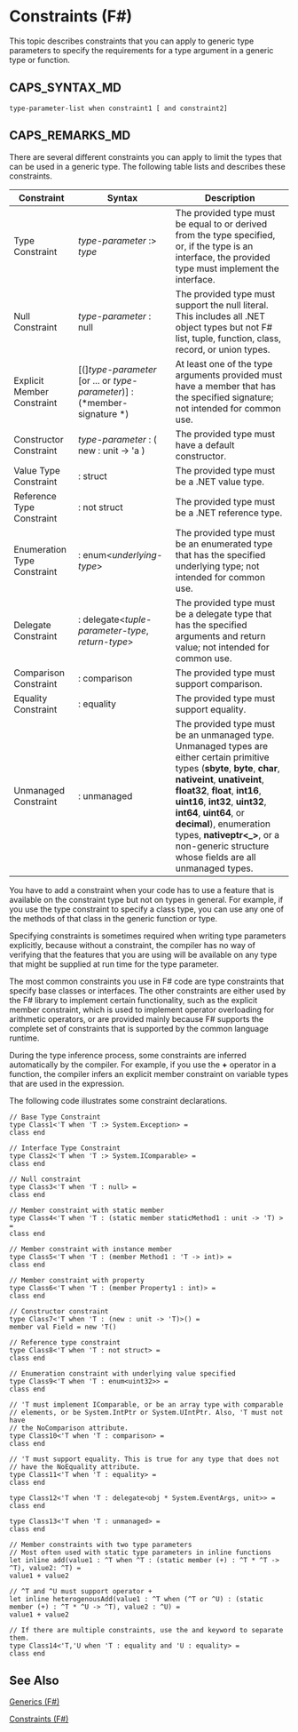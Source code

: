 # Constraints (F#)

This topic describes constraints that you can apply to generic type parameters to specify the requirements for a type argument in a generic type or function.


## CAPS_SYNTAX_MD

```
type-parameter-list when constraint1 [ and constraint2]
```

## CAPS_REMARKS_MD
There are several different constraints you can apply to limit the types that can be used in a generic type. The following table lists and describes these constraints.



|Constraint|Syntax|Description|
|----------|------|-----------|
|Type Constraint|*type-parameter* :&gt; *type*|The provided type must be equal to or derived from the type specified, or, if the type is an interface, the provided type must implement the interface.|
|Null Constraint|*type-parameter* : null|The provided type must support the null literal. This includes all .NET object types but not F# list, tuple, function, class, record, or union types.|
|Explicit Member Constraint|[(]*type-parameter* [or ... or *type-parameter*)] : (*member-signature *)|At least one of the type arguments provided must have a member that has the specified signature; not intended for common use.|
|Constructor Constraint|*type-parameter* : ( new : unit -&gt; 'a )|The provided type must have a default constructor.|
|Value Type Constraint|: struct|The provided type must be a .NET value type.|
|Reference Type Constraint|: not struct|The provided type must be a .NET reference type.|
|Enumeration Type Constraint|: enum&lt;*underlying-type*&gt;|The provided type must be an enumerated type that has the specified underlying type; not intended for common use.|
|Delegate Constraint|: delegate&lt;*tuple-parameter-type*, *return-type*&gt;|The provided type must be a delegate type that has the specified arguments and return value; not intended for common use.|
|Comparison Constraint|: comparison|The provided type must support comparison.|
|Equality Constraint|: equality|The provided type must support equality.|
|Unmanaged Constraint|: unmanaged|The provided type must be an unmanaged type. Unmanaged types are either certain primitive types (**sbyte**, **byte**, **char**, **nativeint**, **unativeint**, **float32**, **float**, **int16**, **uint16**, **int32**, **uint32**, **int64**, **uint64**, or **decimal**), enumeration types, **nativeptr&lt;_&gt;**, or a non-generic structure whose fields are all unmanaged types.|
You have to add a constraint when your code has to use a feature that is available on the constraint type but not on types in general. For example, if you use the type constraint to specify a class type, you can use any one of the methods of that class in the generic function or type.

Specifying constraints is sometimes required when writing type parameters explicitly, because without a constraint, the compiler has no way of verifying that the features that you are using will be available on any type that might be supplied at run time for the type parameter.

The most common constraints you use in F# code are type constraints that specify base classes or interfaces. The other constraints are either used by the F# library to implement certain functionality, such as the explicit member constraint, which is used to implement operator overloading for arithmetic operators, or are provided mainly because F# supports the complete set of constraints that is supported by the common language runtime.

During the type inference process, some constraints are inferred automatically by the compiler. For example, if you use the **+** operator in a function, the compiler infers an explicit member constraint on variable types that are used in the expression.

The following code illustrates some constraint declarations.


```f#
// Base Type Constraint
type Class1<'T when 'T :> System.Exception> =
class end

// Interface Type Constraint
type Class2<'T when 'T :> System.IComparable> = 
class end

// Null constraint
type Class3<'T when 'T : null> =
class end

// Member constraint with static member
type Class4<'T when 'T : (static member staticMethod1 : unit -> 'T) > =
class end

// Member constraint with instance member
type Class5<'T when 'T : (member Method1 : 'T -> int)> =
class end

// Member constraint with property
type Class6<'T when 'T : (member Property1 : int)> =
class end

// Constructor constraint
type Class7<'T when 'T : (new : unit -> 'T)>() =
member val Field = new 'T()

// Reference type constraint
type Class8<'T when 'T : not struct> =
class end

// Enumeration constraint with underlying value specified
type Class9<'T when 'T : enum<uint32>> =
class end

// 'T must implement IComparable, or be an array type with comparable
// elements, or be System.IntPtr or System.UIntPtr. Also, 'T must not have
// the NoComparison attribute.
type Class10<'T when 'T : comparison> =
class end

// 'T must support equality. This is true for any type that does not
// have the NoEquality attribute.
type Class11<'T when 'T : equality> =
class end

type Class12<'T when 'T : delegate<obj * System.EventArgs, unit>> =
class end

type Class13<'T when 'T : unmanaged> =
class end

// Member constraints with two type parameters
// Most often used with static type parameters in inline functions
let inline add(value1 : ^T when ^T : (static member (+) : ^T * ^T -> ^T), value2: ^T) =
value1 + value2

// ^T and ^U must support operator +
let inline heterogenousAdd(value1 : ^T when (^T or ^U) : (static member (+) : ^T * ^U -> ^T), value2 : ^U) =
value1 + value2

// If there are multiple constraints, use the and keyword to separate them.
type Class14<'T,'U when 'T : equality and 'U : equality> =
class end
```

## See Also
[Generics &#40;F&#35;&#41;](Generics+%28F%23%29.md)

[Constraints &#40;F&#35;&#41;](Constraints+%28F%23%29.md)

